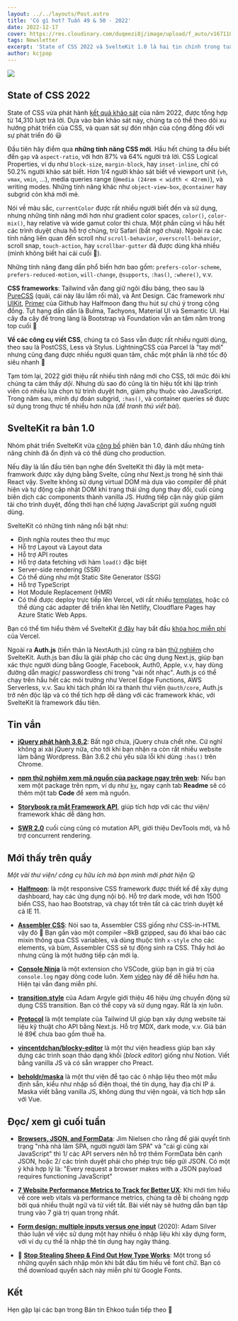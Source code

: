 ```yaml
---
layout: ../../layouts/Post.astro
title: 'Có gì hot? Tuần 49 & 50 - 2022'
date: 2022-12-17
cover: https://res.cloudinary.com/duqeezi8j/image/upload/f_auto/v1671183190/ehkoo/newsletters/w49-50-2022.png
tags: Newsletter
excerpt: 'State of CSS 2022 và SvelteKit 1.0 là hai tin chính trong tuần này.'
author: kcjpop
---
```


![](https://res.cloudinary.com/duqeezi8j/image/upload/f_auto/v1671183190/ehkoo/newsletters/w49-50-2022.png)

## State of CSS 2022

State of CSS vừa phát hành [kết quả khảo sát](https://2022.stateofcss.com/en-US/) của năm 2022, được tổng hợp từ 14,310 lượt trả lời. Dựa vào bản khảo sát này, chúng ta có thể theo dõi xu hướng phát triển của CSS, và quan sát sự đón nhận của cộng đồng đối với sự phát triển đó 😃

Đầu tiên hãy điểm qua **những tính năng CSS mới**. Hầu hết chúng ta đều biết đến `gap` và `aspect-ratio`, với hơn 87% và 64% người trả lời. CSS Logical Properties, ví dụ như `block-size`, `margin-block`, hay `inset-inline`, chỉ có 50.2% người khảo sát biết. Hơn 1/4 người khảo sát biết về viewport unit (`vh`, `vmax`, `vmin`, …), media queries range (`@media (24rem < width < 42rem)`), và writing modes. Những tính năng khác như `object-view-box`, `@container` hay subgrid còn khá mới mẻ.

Nói về màu sắc, `currentColor` được rất nhiều người biết đến và sử dụng, nhưng những tính năng mới hơn như gradient color spaces, `color()`, `color-mix()`, hay relative và wide gamut color thì chưa. Một phần cũng vì hầu hết các trình duyệt chưa hỗ trợ chúng, trừ Safari (bất ngờ chưa). Ngoài ra các tính năng liên quan đến scroll như `scroll-behavior`, `overscroll-behavior`, scroll snap, `touch-action`, hay `scrollbar-gutter` đã được dùng khá nhiều (mình không biết hai cái cuối 🥲).

Những tính năng đang dần phổ biến hơn bao gồm: `prefers-color-scheme`, `prefers-reduced-motion`, `will-change`, `@supports`, `:has()`, `:where()`, v.v.

**CSS frameworks**: Tailwind vẫn đang giữ ngôi đầu bảng, theo sau là [PureCSS](https://purecss.io/) (quái, cái này lâu lắm rồi mà), và Ant Design. Các framework như [UIKit](https://getuikit.com/), [Primer](https://primer.style/) của Github hay Halfmoon đang thu hút sự chú ý trong cộng đồng. Tụt hạng dần dần là Bulma, Tachyons, Material UI và Semantic UI. Hai cây đa cây đề trong làng là Bootstrap và Foundation vẫn an tâm nằm trong top cuối 🤣

**Về các công cụ viết CSS**, chúng ta có Sass vẫn được rất nhiều người dùng, theo sau là PostCSS, Less và Stylus. LightningCSS của Parcel là "tay mới" nhưng cũng đang được nhiều người quan tâm, chắc một phần là nhờ tốc độ siêu nhanh 🦀

Tạm tóm lại, 2022 giới thiệu rất nhiều tính năng mới cho CSS, tới mức đôi khi chúng ta cảm thấy _dội_. Nhưng dù sao đó cũng là tín hiệu tốt khi lập trình viên có nhiều lựa chọn từ trình duyệt hơn, giảm phụ thuộc vào JavaScript. Trong năm sau, mình dự đoán subgrid, `:has()`, và container queries sẽ được sử dụng trong thực tế nhiều hơn nữa (_để tranh thủ viết bài_).

## SvelteKit ra bản 1.0

Nhóm phát triển SvelteKit vừa [công bố](https://svelte.dev/blog/announcing-sveltekit-1.0) phiên bản 1.0, đánh dấu những tính năng chính đã ổn định và có thể dùng cho production.

Nếu đây là lần đầu tiên bạn nghe đến SvelteKit thì đây là một meta-framwork được xây dựng bằng Svelte, cũng như Next.js trong hệ sinh thái React vậy. Svelte không sử dụng virtual DOM mà dựa vào compiler để phát hiện và tự động cập nhật DOM khi trạng thái ứng dụng thay đổi, cuối cùng biên dịch các components thành vanilla JS. Hướng tiếp cận này giúp giảm tải cho trình duyệt, đồng thời hạn chế lượng JavaScript gửi xuống người dùng.

SvelteKit có những tính năng nổi bật như:

- Định nghĩa routes theo thư mục
- Hỗ trợ Layout và Layout data
- Hỗ trợ API routes
- Hỗ trợ data fetching với hàm `load()` đặc biệt
- Server-side rendering (SSR)
- Có thể dùng như một Static Site Generator (SSG)
- Hỗ trợ TypeScript
- Hot Module Replacement (HMR)
- Có thể được deploy trực tiếp lên Vercel, với rất nhiều [templates](https://vercel.com/templates/svelte), hoặc có thể dùng các adapter để triển khai lên Netlify, Cloudflare Pages hay Azure Static Web Apps.

Bạn có thể tìm hiểu thêm về SvelteKit [ở đây](https://kit.svelte.dev/) hay bắt đầu [khóa học miễn phí](https://vercel.com/docs/beginner-sveltekit) của Vercel.

Ngoài ra **Auth.js** (tiền thân là NextAuth.js) cũng ra bản [thử nghiệm](https://vercel.com/blog/announcing-sveltekit-auth) cho SvelteKit. Auth.js ban đầu là giải pháp cho các ứng dụng Next.js, giúp bạn xác thực người dùng bằng Google, Facebook, Auth0, Apple, v.v, hay dùng đường dẫn magic/ passwordless chỉ trong "vài nốt nhạc". Auth.js có thể chạy trên hầu hết các môi trường như Vercel Edge Functions, AWS Serverless, v.v. Sau khi tách phần lõi ra thành thư viện `@auth/core`, Auth.js trở nên độc lập và có thể tích hợp dễ dàng với các framework khác, với SvelteKit là framework đầu tiên.

## Tin vắn

- [**jQuery phát hành 3.6.2**](https://blog.jquery.com/2022/12/13/jquery-3-6-2-released/): Bất ngờ chưa, jQuery chưa chết nhe. Cứ nghĩ không ai xài jQuery nữa, cho tới khi bạn nhận ra còn rất nhiều website làm bằng Wordpress. Bản 3.6.2 chủ yếu sửa lỗi khi dùng `:has()` trên Chrome.

- [**npm thử nghiệm xem mã nguồn của package ngay trên web**](https://github.blog/2022-12-06-new-npm-features-for-secure-publishing-and-safe-consumption/): Nếu bạn xem một package trên npm, ví dụ như [`ky`](https://www.npmjs.com/package/ky?activeTab=explore), ngay cạnh tab **Readme** sẽ có thêm một tab **Code** để xem mã nguồn.

- [**Storybook ra mắt Framework API**](https://storybook.js.org/blog/framework-api), giúp tích hợp với các thư viện/ framework khác dễ dàng hơn.

- [**SWR 2.0**](https://swr.vercel.app/blog/swr-v2) cuối cùng cũng có mutation API, giới thiệu DevTools mới, và hỗ trợ concurrent rendering.

## Mới thấy trên quầy

_Một vài thư viện/ công cụ hữu ích mà bọn mình mới phát hiện_ 😛

- [**Halfmoon**](https://www.gethalfmoon.com/): là một responsive CSS framework được thiết kế để xây dựng dashboard, hay các ứng dụng nội bộ. Hỗ trợ dark mode, với hơn 1500 biến CSS, hao hao Bootstrap, và chạy tốt trên tất cả các trình duyệt kể cả IE 11.

- [**Assembler CSS**](https://asmcss.com): Nói sao ta, Assembler CSS giống như CSS-in-HTML vậy đó 🫣 Bạn gắn vào một compiler ~8kB gzipped, sau đó khai báo các mixin thông qua CSS variables, và dùng thuộc tính `x-style` cho các elements, và bùm, Assembler CSS sẽ tự động sinh ra CSS. Thấy hơi ảo nhưng cũng là một hướng tiếp cận mới lạ.

- [**Console Ninja**](https://console-ninja.com/) là một extension cho VSCode, giúp bạn in giá trị của `console.log` ngay dòng code luôn. Xem [video](https://console-ninja.com/video/ConsoleNinja.mp4) này để dễ hiểu hơn ha. Hiện tại vẫn đang miễn phí.

- [**transition.style**](https://www.transition.style) của Adam Argyle giới thiệu 46 hiệu ứng chuyển động sử dụng CSS transition. Bạn có thể copy và sử dụng ngay. Rất là xịn luôn.

- [**Protocol**](https://tailwindui.com/templates/protocol) là một template của Tailwind UI giúp bạn xây dựng website tài liệu kỹ thuật cho API bằng Next.js. Hỗ trợ MDX, dark mode, v.v. Giá bán lẻ 89€ chưa bao gồm thuế ha.

- [**vincentdchan/blocky-editor**](https://github.com/vincentdchan/blocky-editor) là một thư viện headless giúp bạn xây dựng các trình soạn thảo dạng khối (_block editor_) giống như Notion. Viết bằng vanilla JS và có sẵn wrapper cho Preact.

- [**beholdr/maska**](https://github.com/beholdr/maska) là một thư viện để tạo các ô nhập liệu theo một mẫu định sẵn, kiểu như nhập số điện thoại, thẻ tín dụng, hay địa chỉ IP á. Maska viết bằng vanilla JS, không dùng thư viện ngoài, và tích hợp sẵn với Vue.

## Đọc/ xem gì cuối tuần

- [**Browsers, JSON, and FormData**](https://blog.jim-nielsen.com/2022/browsers-json-formdata/): Jim Nielsen cho rằng để giải quyết tình trạng "nhà nhà làm SPA, người người làm SPA" và "cái gì cũng xài JavaScript" thì 1/ các API servers nên hỗ trợ thêm FormData bên cạnh JSON, hoặc 2/ các trình duyệt phải cho phép trực tiếp gửi JSON. Có một ý khá hợp lý là: "Every request a browser makes with a JSON payload requires functioning JavaScript"

- [**7 Website Performance Metrics to Track for Better UX**](https://calibreapp.com/blog/performance-metrics-to-track): Khi mới tìm hiểu về core web vitals và performance metrics, chúng ta dễ bị choáng ngợp bởi quá nhiều thuật ngữ và từ viết tắt. Bài viết này sẽ hướng dẫn bạn tập trung vào 7 giá trị quan trọng nhất.

- [**Form design: multiple inputs versus one input**](https://adamsilver.io/blog/form-design-multiple-inputs-versus-one-input/) (2020): Adam Silver thảo luận về việc sử dụng một hay nhiều ô nhập liệu khi xây dựng form, với ví dụ cụ thể là nhập thẻ tín dụng hay ngày tháng.

- 📔 [**Stop Stealing Sheep & Find Out How Type Works**](https://fonts.google.com/knowledge): Một trong số những quyển sách nhập môn khi bắt đầu tìm hiểu về font chữ. Bạn có thể download quyển sách này miễn phí từ Google Fonts.

## Kết

Hẹn gặp lại các bạn trong Bản tin Ehkoo tuần tiếp theo 👋
